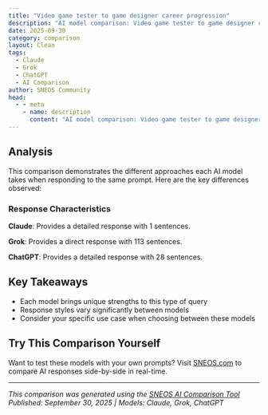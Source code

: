 ```yaml
---
title: "Video game tester to game designer career progression"
description: "AI model comparison: Video game tester to game designer career progression..."
date: 2025-09-30
category: comparison
layout: Clean
tags:
  - Claude
  - Grok
  - ChatGPT
  - AI Comparison
author: SNEOS Community
head:
  - - meta
    - name: description
      content: "AI model comparison: Video game tester to game designer career progression..."
---
```


<ChatComparison
  title="Video game tester to game designer career progression"
  prompt="Video game tester to game designer career progression"
  :responses='{"Claude": "Here\u0027s a typical career progression path from video game tester to game designer:\n\n## Starting Point: Game Tester/QA Tester\n**Focus areas:**\n- Master bug reporting and documentation\n- Learn game development terminology\n- Understand different game genres and mechanics\n- Build relationships with developers and designers\n\n## Intermediate Roles (2-4 years)\n\n**Senior QA Tester/Lead Tester**\n- Mentor junior testers\n- Coordinate testing schedules\n- Communicate directly with design teams\n\n**QA Analyst**\n- Focus on gameplay balance and user experience\n- Provide design feedback and suggestions\n- Analyze player behavior and game metrics\n\n## Bridge Roles (3-5 years)\n\n**Associate Game Designer**\n- Create and document game features\n- Balance game mechanics and systems\n- Work closely with senior designers\n\n**Level Designer**\n- Design and implement game levels/environments\n- Script gameplay sequences\n- Iterate based on playtesting feedback\n\n## Target Role: Game Designer (5-8\u002B years)\n\n## Skills to Develop Along the Way:\n- **Technical:** Scripting languages, game engines (Unity, Unreal)\n- **Design:** Game theory, player psychology, monetization\n- **Communication:** Writing design documents, presenting ideas\n- **Tools:** Prototyping software, analytics platforms\n\n## Tips for Success:\n- Build a portfolio of game mods or indie projects\n- Network within your company and the broader industry\n- Seek mentorship from current designers\n- Take on design-adjacent tasks whenever possible\n- Consider formal education in game design or related fields\n\nThe transition typically takes 5-10 years, depending on company size, opportunities, and individual initiative.", "Grok": "Transitioning from a video game tester to a game designer is a logical and achievable career progression, as both roles are deeply embedded in the game development process, albeit with different focuses and responsibilities. Below is a detailed guide on how to make this transition, including the skills to develop, steps to take, and potential challenges to anticipate.\n\n---\n\n### Understanding the Roles\n**Video Game Tester (Quality Assurance - QA):**\n- Focuses on identifying bugs, glitches, and gameplay issues.\n- Ensures the game meets quality standards before release.\n- Often an entry-level position with repetitive tasks, long hours during crunch periods, and a focus on critical feedback.\n\n**Game Designer:**\n- Responsible for creating the concepts, mechanics, storylines, characters, and overall vision of the game.\n- Works on the creative and technical aspects of game development, often collaborating with artists, programmers, and writers.\n- Requires a deeper understanding of game systems, player psychology, and storytelling.\n\n---\n\n### Steps for Career Progression from Tester to Designer\n\n1. **Leverage Your Current Role as a Tester**\n - **Understand the Development Process:** As a tester, you are exposed to various stages of game development. Pay attention to how designers, developers, and artists work together. Learn the pipeline (e.g., concept, pre-production, production, testing, release).\n - **Build Relationships:** Network with game designers and other team members in your company. Ask questions about their work, express interest in design, and seek mentorship opportunities.\n - **Provide Valuable Feedback:** Go beyond just reporting bugs. Offer suggestions for gameplay improvements, level design tweaks, or narrative elements. This demonstrates your creative thinking and problem-solving skills.\n - **Document Your Observations:** Keep a journal or portfolio of your feedback, ideas, and insights from testing. Highlight how your input improved the game or solved a design issue.\n\n2. **Develop Relevant Skills**\n - **Game Design Fundamentals:** Study core concepts like game mechanics, level design, player psychology, and balancing. Resources like books (\u0022The Art of Game Design\u0022 by Jesse Schell), online courses (Coursera, Udemy), and YouTube channels can be invaluable.\n - **Prototyping Tools:** Learn to use game engines like Unity or Unreal Engine to create basic game prototypes. Familiarity with tools like Godot or Construct 3 can also help. Start small by designing simple games or mods to build a portfolio.\n - **Scripting and Programming (Optional but Helpful):** While not always required, understanding basic coding (e.g., C# for Unity, Blueprints for Unreal Engine) can give you an edge in communicating with programmers and implementing ideas.\n - **Writing and Storytelling:** Many game designers work on narrative design. Improve your writing skills for crafting compelling stories, dialogue, and world-building. Tools like Twine can help you create interactive stories.\n - **Art and Visualization (Optional):** Familiarity with design tools like Photoshop, Blender, or even hand-drawn sketches can help convey your ideas visually.\n - **Analytical Skills:** Learn to analyze player data and feedback to iterate on designs. Understanding metrics and user experience (UX) principles is crucial for modern game design.\n\n3. **Build a Portfolio**\n - **Create Small Projects:** Design and prototype small games or levels using game engines. Focus on showcasing creativity, mechanics, and problem-solving.\n - **Participate in Game Jams:** Join events like Global Game Jam or Ludum Dare to collaborate with others and create games under time constraints. These projects can be portfolio pieces and demonstrate teamwork.\n - **Document Your Ideas:** Write detailed game design documents (GDDs) for hypothetical games. Include mechanics, story, level layouts, and target audience. Templates for GDDs are available online.\n - **Showcase Testing Experience:** Include examples of how your testing feedback influenced design decisions or improved a game.\n\n4. **Gain Formal Education or Training (Optional)**\n - While not always necessary, a degree or certification in game design, computer science, or a related field can help. Many successful designers also come from self-taught backgrounds.\n - Consider short courses or bootcamps focused on game design and development. Schools like Full Sail University or online platforms like Pluralsight offer relevant programs.\n\n5. **Apply for Junior or Related Roles**\n - **Look Internally First:** Many companies prefer to promote from within. Express your interest in transitioning to a design role to your manager or HR department. Ask if there are junior designer or assistant designer openings.\n - **Target Adjacent Roles:** Roles like level designer, narrative designer, or content designer can be stepping stones to a broader game designer position. These often require specific skills (e.g., level design tools or writing).\n - **Freelance or Indie Work:** If internal opportunities are limited, consider freelance design gigs or working on indie projects to gain experience and build your portfolio.\n\n6. **Network and Stay Current**\n - **Attend Industry Events:** Participate in gaming conferences (e.g., GDC - Game Developers Conference), meetups, and workshops to meet designers and learn trends.\n - **Join Online Communities:** Engage in forums like Reddit (r/gamedesign, r/gamedev), Discord groups, or LinkedIn to connect with professionals and share ideas.\n - **Stay Updated:** Follow industry news, play a variety of games, and analyze what works or doesn\u2019t in their design. Tools like Gamasutra (now Game Developer) and design blogs are great resources.\n\n---\n\n### Skills and Qualities to Highlight in the Transition\n- **Creativity:** Show that you can generate original ideas for gameplay, mechanics, or stories.\n- **Problem-Solving:** Emphasize how your testing experience helps identify and resolve design flaws.\n- **Communication:** Both roles require clear communication, whether reporting bugs or pitching design ideas.\n- **Attention to Detail:** Testing hones this skill, which is critical for creating balanced and polished game designs.\n- **Passion for Games:** A genuine love for gaming and understanding of various genres will set you apart as a designer.\n\n---\n\n### Potential Challenges and How to Overcome Them\n1. **Perception of QA as \u201CLess Creative\u201D:**\n - Challenge: Some may view testers as lacking the creative skills for design.\n - Solution: Counter this by showcasing your portfolio, creative feedback, and proactive learning in design tools and theory.\n\n2. **Lack of Formal Experience or Education:**\n - Challenge: Game designer roles often list experience or degrees as requirements.\n - Solution: Focus on practical experience through personal projects, game jams, and internal opportunities. Highlight transferable skills from testing.\n\n3. **Competition for Design Roles:**\n - Challenge: Game design positions are highly competitive.\n - Solution: Stand out by specializing in a niche (e.g., narrative design, systems design) and building a strong network in the industry.\n\n4. **Time and Resource Constraints:**\n - Challenge: Learning design while working a demanding QA job can be tough.\n - Solution: Set realistic goals, dedicate specific hours weekly to learning, and use free or affordable resources (e.g., Unity Learn, free game jams).\n\n---\n\n### Typical Career Path and Timeline\n- **Year 1-2 (Tester):** Gain experience in QA, start learning design basics, and build internal relationships. Begin small personal projects.\n- **Year 2-3 (Transition):** Apply for junior design roles or adjacent positions (e.g., level designer) while continuing to build a portfolio. Seek mentorship.\n- **Year 3-5 (Junior Designer):** Secure a junior design role, focusing on a specific area of design. Continue learning and contributing to larger projects.\n- **Year 5\u002B (Game Designer):** Move into a full game designer role with responsibility for broader aspects of game creation, potentially leading to senior or lead designer positions.\n\nNote: Timelines vary based on individual effort, opportunities, company size, and industry location. Working at smaller studios or indie teams may accelerate progression due to broader role exposure.\n\n---\n\n### Salary Expectations\n- **Video Game Tester:** Entry-level salaries typically range from $30,000\u2013$50,000/year (US), depending on location and studio size. Often hourly or contract-based during crunch periods.\n- **Junior Game Designer:** Salaries range from $50,000\u2013$70,000/year (US), with potential for growth as experience accumulates.\n- **Game Designer:** Mid-level designers can earn $70,000\u2013$100,000/year, while senior or lead designers may earn $100,000\u002B.\n\n---\n\n### Final Tips\n- Be patient and persistent. Transitioning roles takes time, especially in a creative and competitive field like game design.\n- Focus on continuous learning. Game design evolves with technology and player expectations, so staying adaptable is key.\n- Show initiative. Whether through feedback as a tester or personal projects, demonstrating passion and drive will open doors.\n\nBy leveraging your QA experience, building a portfolio, and acquiring design skills, you can successfully transition to a game designer role and contribute creatively to the games you love. If you have specific areas (e.g., tools, genres, or companies) you\u2019re interested in, let me know, and I can tailor further advice!", "ChatGPT": "Certainly! Here\u0027s an overview of the typical career progression from a **Video Game Tester** to a **Game Designer**, along with steps you can take to facilitate this transition:\n\n---\n\n### 1. **Start as a Video Game Tester (Quality Assurance - QA Tester)**\n- **Role:** Playing games to identify bugs, glitches, and issues; documenting these problems clearly so the development team can fix them.\n- **Skills to develop:**\n - Attention to detail\n - Analytical thinking\n - Strong communication (clear bug reporting)\n - Basic understanding of game mechanics and design\n- **Goal:** Gain a deep understanding of how games work internally and improve your knowledge of game development processes.\n\n---\n\n### 2. **Gain Knowledge and Skills in Game Design**\n- **Learn game design principles:** Study game mechanics, player psychology, level design, storytelling, balance, and user experience.\n- **Study tools:** Familiarize yourself with game design software and engines such as Unity, Unreal Engine, or other level editors.\n- **Take courses:** Online courses, certifications, or even a degree in game design, computer science, or a related field can be highly beneficial.\n- **Read widely:** Books like *\u201CThe Art of Game Design\u201D* by Jesse Schell, and *\u201CLevel Up!\u201D* by Scott Rogers offer great foundational knowledge.\n\n---\n\n### 3. **Build a Portfolio**\n- **Create your own games or mods:** Use game engines to build small games or modify existing ones.\n- **Design documents:** Practice writing clear and detailed Game Design Documents (GDDs).\n- **Collaborate:** Participate in game jams or work with indie developers to gain real-world design experience.\n\n---\n\n### 4. **Transition to Junior or Associate Game Designer**\n- **Apply internally:** Many companies prefer to promote QA testers who have shown initiative and design knowledge to junior design roles.\n- **Use your QA experience:** Highlight your knowledge of common bugs, player pain points, and usability issues, demonstrating a player-centric perspective.\n- **Network:** Build relationships with designers, participate in game development meetings, and express your interest in design roles.\n\n---\n\n### 5. **Advance Your Career as a Game Designer**\n- With experience, you can progress to:\n - Game Designer\n - Level Designer\n - Systems Designer\n - Senior Game Designer\n - Lead Designer or Creative Director\n\n---\n\n### Additional Tips:\n- **Coding skills:** Learning some basic scripting or programming (e.g., C#, Python) helps you prototype and communicate ideas better.\n- **Communication \u0026 teamwork:** Design is collaborative; strong interpersonal skills are essential.\n- **Stay updated:** Follow industry trends, emerging design patterns, and new technologies.\n\n---\n\n### Summary Timeline\n\n| Stage | Focus |\n|---------------------------|-------------------------------------------------|\n| Video Game Tester (QA) | Bug detection, gameplay understanding |\n| Learning \u0026 Portfolio Dev. | Game design principles, tools, create projects |\n| Junior/Associate Designer | Entry-level design tasks, internal applications |\n| Game Designer | Full design responsibilities, collaborative work |\n| Senior/Lead Designer | Lead teams, design vision, mentoring |\n\n---\n\nIf you are currently a video game tester and want to become a game designer, start by expanding your skills, creating your own projects, and seeking opportunities in your current company or elsewhere.\n\nIf you want, I can also suggest some specific learning resources or next steps. Would you like that?"}' 
  published-date="16:14"
/>

## Analysis

This comparison demonstrates the different approaches each AI model takes when responding to the same prompt. Here are the key differences observed:

### Response Characteristics

**Claude**: Provides a detailed response with 1 sentences. 

**Grok**: Provides a direct response with 113 sentences. 

**ChatGPT**: Provides a detailed response with 28 sentences. 

## Key Takeaways

- Each model brings unique strengths to this type of query
- Response styles vary significantly between models
- Consider your specific use case when choosing between these models

## Try This Comparison Yourself

Want to test these models with your own prompts? Visit [SNEOS.com](https://sneos.com) to compare AI responses side-by-side in real-time.

---

*This comparison was generated using the [SNEOS AI Comparison Tool](https://sneos.com)*
*Published: September 30, 2025 | Models: Claude, Grok, ChatGPT*
